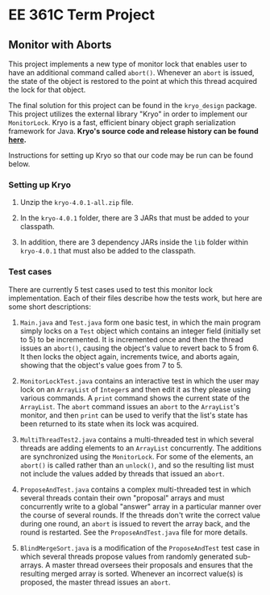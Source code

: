 # EE 361C Term Project

## Monitor with Aborts

This project implements a new type of monitor lock that enables user to have an additional command called `abort()`. Whenever an `abort` is issued, the state of the object is restored to the point at which this thread acquired the lock for that object.

The final solution for this project can be found in the `kryo_design` package. This project utilizes the external library "Kryo" in order to implement our `MonitorLock`. Kryo is a fast, efficient binary object graph serialization framework for Java. **Kryo's source code and release history can be found [here](https://github.com/EsotericSoftware/kryo).**

Instructions for setting up Kryo so that our code may be run can be found below.

### Setting up Kryo

1) Unzip the `kryo-4.0.1-all.zip` file.

2) In the `kryo-4.0.1` folder, there are 3 JARs that must be added to your classpath. 

3) In addition, there are 3 dependency JARs inside the `lib` folder within `kryo-4.0.1` that must also be added to the classpath.

### Test cases

There are currently 5 test cases used to test this monitor lock implementation. Each of their files describe how the tests work, but here are some short descriptions:

1) `Main.java` and `Test.java` form one basic test, in which the main program simply locks on a `Test` object which contains an integer field (initially set to 5) to be incremented. It is incremented once and then the thread issues an `abort()`, causing the object's value to revert back to 5 from 6. It then locks the object again, increments twice, and aborts again, showing that the object's value goes from 7 to 5.

2) `MonitorLockTest.java` contains an interactive test in which the user may lock on an `ArrayList` of `Integer`s and then edit it as they please using various commands. A `print` command shows the current state of the `ArrayList`. The `abort` command issues an `abort` to the `ArrayList`'s monitor, and then `print` can be used to verify that the list's state has been returned to its state when its lock was acquired.

3) `MultiThreadTest2.java` contains a multi-threaded test in which several threads are adding elements to an `ArrayList` concurrently. The additions are synchronized using the `MonitorLock`. For some of the elements, an `abort()` is called rather than an `unlock()`, and so the resulting list must not include the values added by threads that issued an `abort`.

4) `ProposeAndTest.java` contains a complex multi-threaded test in which several threads contain their own "proposal" arrays and must concurrently write to a global "answer" array in a particular manner over the course of several rounds. If the threads don't write the correct value during one round, an `abort` is issued to revert the array back, and the round is restarted. See the `ProposeAndTest.java` file for more details.

5) `BlindMergeSort.java` is a modification of the `ProposeAndTest` test case in which several threads propose values from randomly generated sub-arrays. A master thread oversees their proposals and ensures that the resulting merged array is sorted. Whenever an incorrect value(s) is proposed, the master thread issues an `abort`. 
